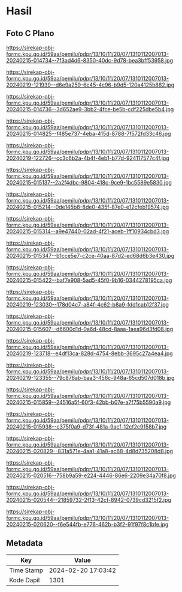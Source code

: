 # Hasil

## Foto C Plano

https://sirekap-obj-formc.kpu.go.id/59aa/pemilu/pdpr/13/10/11/20/07/1310112007013-20240215-014734--7f3ad4d6-8350-40dc-9d78-bea3bff53958.jpg

https://sirekap-obj-formc.kpu.go.id/59aa/pemilu/pdpr/13/10/11/20/07/1310112007013-20240219-121939--d6e9a259-6c45-4c96-b9d5-120a4125b882.jpg

https://sirekap-obj-formc.kpu.go.id/59aa/pemilu/pdpr/13/10/11/20/07/1310112007013-20240215-014736--3d652ae9-3bb2-4fce-be5b-cdf225dbe5b4.jpg

https://sirekap-obj-formc.kpu.go.id/59aa/pemilu/pdpr/13/10/11/20/07/1310112007013-20240215-014825--f485e737-4eba-415d-8788-7f572fd33c46.jpg

https://sirekap-obj-formc.kpu.go.id/59aa/pemilu/pdpr/13/10/11/20/07/1310112007013-20240219-122726--cc3c6b2a-4b4f-4eb1-b77d-924117577c4f.jpg

https://sirekap-obj-formc.kpu.go.id/59aa/pemilu/pdpr/13/10/11/20/07/1310112007013-20240215-015137--2a2f4dbc-9804-418c-9ce9-1bc5589e5830.jpg

https://sirekap-obj-formc.kpu.go.id/59aa/pemilu/pdpr/13/10/11/20/07/1310112007013-20240215-015214--0de145b8-8de0-435f-87e0-e12cfeb19574.jpg

https://sirekap-obj-formc.kpu.go.id/59aa/pemilu/pdpr/13/10/11/20/07/1310112007013-20240215-015314--a9e47440-02ad-4f21-aceb-1ff10934cbd3.jpg

https://sirekap-obj-formc.kpu.go.id/59aa/pemilu/pdpr/13/10/11/20/07/1310112007013-20240215-015347--b1cce5e7-c2ce-40aa-87d2-ed68d6b3e430.jpg

https://sirekap-obj-formc.kpu.go.id/59aa/pemilu/pdpr/13/10/11/20/07/1310112007013-20240215-015422--baf7e908-5ad5-45f0-9b16-0344278195ca.jpg

https://sirekap-obj-formc.kpu.go.id/59aa/pemilu/pdpr/13/10/11/20/07/1310112007013-20240219-123030--178d04c7-a84f-4c62-b8a9-fdd1cab12f37.jpg

https://sirekap-obj-formc.kpu.go.id/59aa/pemilu/pdpr/13/10/11/20/07/1310112007013-20240215-015607--d6600d1d-0a6d-48cd-8aaa-1aea96d3fd08.jpg

https://sirekap-obj-formc.kpu.go.id/59aa/pemilu/pdpr/13/10/11/20/07/1310112007013-20240219-123718--e4df13ca-828d-4754-8ebb-3695c27a4ea4.jpg

https://sirekap-obj-formc.kpu.go.id/59aa/pemilu/pdpr/13/10/11/20/07/1310112007013-20240219-123355--79c876ab-baa3-456c-948a-65cd507d018b.jpg

https://sirekap-obj-formc.kpu.go.id/59aa/pemilu/pdpr/13/10/11/20/07/1310112007013-20240215-015859--24516a5f-60f3-42bb-b07e-a7f75b5590a9.jpg

https://sirekap-obj-formc.kpu.go.id/59aa/pemilu/pdpr/13/10/11/20/07/1310112007013-20240215-015938--c375f0a9-d73f-481a-9acf-12cf2c9158b7.jpg

https://sirekap-obj-formc.kpu.go.id/59aa/pemilu/pdpr/13/10/11/20/07/1310112007013-20240215-020829--831a571e-4aa1-41a8-ac68-4d8d735208d8.jpg

https://sirekap-obj-formc.kpu.go.id/59aa/pemilu/pdpr/13/10/11/20/07/1310112007013-20240215-020516--758b9a59-e224-4446-86e6-2209e34a70f8.jpg

https://sirekap-obj-formc.kpu.go.id/59aa/pemilu/pdpr/13/10/11/20/07/1310112007013-20240215-020544--21859732-2f13-42cf-8942-0739cd3215f2.jpg

https://sirekap-obj-formc.kpu.go.id/59aa/pemilu/pdpr/13/10/11/20/07/1310112007013-20240215-020620--f6e544fb-e776-462b-b3f2-91f97f8c1bfe.jpg


## Metadata

| Key        | Value               |
| ---------- | ------------------- |
| Time Stamp | 2024-02-20 17:03:42 |
| Kode Dapil | 1301                |



